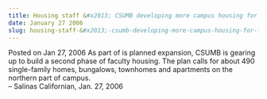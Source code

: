 ```yaml
---
title: Housing staff &#x2013; CSUMB developing more campus housing for faculty
date: January 27 2006
slug: housing-staff-&#x2013;-csumb-developing-more-campus-housing-for-faculty
---
```





<span class="date">Posted on Jan 27, 2006    </span>
As part of is planned expansion, CSUMB is gearing up to build a
second phase of faculty housing. The plan calls for about 490
single-family homes, bungalows, townhomes and apartments on the
northern part of campus.<br>
&#x2013; Salinas Californian, Jan. 27, 2006<br/></br>




